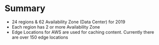 # Summary

- 24 regions & 62 Availability Zone (Data Center) for 2019
- Each region has 2 or more Availability Zone
- Edge Locations for AWS are used for caching content. Currently there are over 150 edge locations
